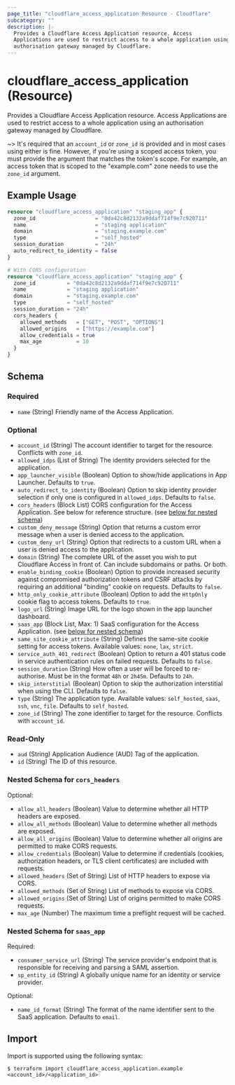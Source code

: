 ```yaml
---
page_title: "cloudflare_access_application Resource - Cloudflare"
subcategory: ""
description: |-
  Provides a Cloudflare Access Application resource. Access
  Applications are used to restrict access to a whole application using an
  authorisation gateway managed by Cloudflare.
---
```


# cloudflare_access_application (Resource)

Provides a Cloudflare Access Application resource. Access
Applications are used to restrict access to a whole application using an
authorisation gateway managed by Cloudflare.

~> It's required that an `account_id` or `zone_id` is provided and in
most cases using either is fine. However, if you're using a scoped
access token, you must provide the argument that matches the token's
scope. For example, an access token that is scoped to the "example.com"
zone needs to use the `zone_id` argument.

## Example Usage

```terraform
resource "cloudflare_access_application" "staging_app" {
  zone_id                   = "0da42c8d2132a9ddaf714f9e7c920711"
  name                      = "staging application"
  domain                    = "staging.example.com"
  type                      = "self_hosted"
  session_duration          = "24h"
  auto_redirect_to_identity = false
}

# With CORS configuration
resource "cloudflare_access_application" "staging_app" {
  zone_id          = "0da42c8d2132a9ddaf714f9e7c920711"
  name             = "staging application"
  domain           = "staging.example.com"
  type             = "self_hosted"
  session_duration = "24h"
  cors_headers {
    allowed_methods   = ["GET", "POST", "OPTIONS"]
    allowed_origins   = ["https://example.com"]
    allow_credentials = true
    max_age           = 10
  }
}
```

<!-- schema generated by tfplugindocs -->
## Schema

### Required

- `name` (String) Friendly name of the Access Application.

### Optional

- `account_id` (String) The account identifier to target for the resource. Conflicts with `zone_id`.
- `allowed_idps` (List of String) The identity providers selected for the application.
- `app_launcher_visible` (Boolean) Option to show/hide applications in App Launcher. Defaults to `true`.
- `auto_redirect_to_identity` (Boolean) Option to skip identity provider selection if only one is configured in `allowed_idps`. Defaults to `false`.
- `cors_headers` (Block List) CORS configuration for the Access Application. See below for reference structure. (see [below for nested schema](#nestedblock--cors_headers))
- `custom_deny_message` (String) Option that returns a custom error message when a user is denied access to the application.
- `custom_deny_url` (String) Option that redirects to a custom URL when a user is denied access to the application.
- `domain` (String) The complete URL of the asset you wish to put Cloudflare Access in front of. Can include subdomains or paths. Or both.
- `enable_binding_cookie` (Boolean) Option to provide increased security against compromised authorization tokens and CSRF attacks by requiring an additional "binding" cookie on requests. Defaults to `false`.
- `http_only_cookie_attribute` (Boolean) Option to add the `HttpOnly` cookie flag to access tokens. Defaults to `true`.
- `logo_url` (String) Image URL for the logo shown in the app launcher dashboard.
- `saas_app` (Block List, Max: 1) SaaS configuration for the Access Application. (see [below for nested schema](#nestedblock--saas_app))
- `same_site_cookie_attribute` (String) Defines the same-site cookie setting for access tokens. Available values: `none`, `lax`, `strict`.
- `service_auth_401_redirect` (Boolean) Option to return a 401 status code in service authentication rules on failed requests. Defaults to `false`.
- `session_duration` (String) How often a user will be forced to re-authorise. Must be in the format `48h` or `2h45m`. Defaults to `24h`.
- `skip_interstitial` (Boolean) Option to skip the authorization interstitial when using the CLI. Defaults to `false`.
- `type` (String) The application type. Available values: `self_hosted`, `saas`, `ssh`, `vnc`, `file`. Defaults to `self_hosted`.
- `zone_id` (String) The zone identifier to target for the resource. Conflicts with `account_id`.

### Read-Only

- `aud` (String) Application Audience (AUD) Tag of the application.
- `id` (String) The ID of this resource.

<a id="nestedblock--cors_headers"></a>
### Nested Schema for `cors_headers`

Optional:

- `allow_all_headers` (Boolean) Value to determine whether all HTTP headers are exposed.
- `allow_all_methods` (Boolean) Value to determine whether all methods are exposed.
- `allow_all_origins` (Boolean) Value to determine whether all origins are permitted to make CORS requests.
- `allow_credentials` (Boolean) Value to determine if credentials (cookies, authorization headers, or TLS client certificates) are included with requests.
- `allowed_headers` (Set of String) List of HTTP headers to expose via CORS.
- `allowed_methods` (Set of String) List of methods to expose via CORS.
- `allowed_origins` (Set of String) List of origins permitted to make CORS requests.
- `max_age` (Number) The maximum time a preflight request will be cached.


<a id="nestedblock--saas_app"></a>
### Nested Schema for `saas_app`

Required:

- `consumer_service_url` (String) The service provider's endpoint that is responsible for receiving and parsing a SAML assertion.
- `sp_entity_id` (String) A globally unique name for an identity or service provider.

Optional:

- `name_id_format` (String) The format of the name identifier sent to the SaaS application. Defaults to `email`.

## Import

Import is supported using the following syntax:

```shell
$ terraform import cloudflare_access_application.example <account_id>/<application_id>
```
